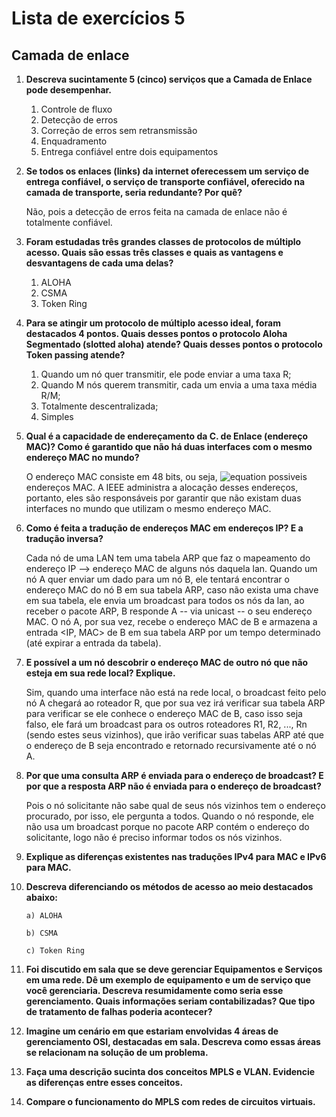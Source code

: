 # Lista de exercícios 5
## Camada de enlace

1) **Descreva sucintamente 5 (cinco) serviços que a Camada de Enlace pode desempenhar.**

    1. Controle de fluxo
    2. Detecção de erros
    3. Correção de erros sem retransmissão
    4. Enquadramento
    5. Entrega confiável entre dois equipamentos

2) **Se todos os enlaces (links) da internet oferecessem um serviço de entrega confiável, o serviço de transporte confiável, oferecido na camada de transporte, seria redundante? Por quê?**

    Não, pois a detecção de erros feita na camada de enlace não é totalmente confiável.

3) **Foram estudadas três grandes classes de protocolos de múltiplo acesso. Quais são essas três classes e quais as vantagens e desvantagens de cada uma delas?**

    1. ALOHA
    2. CSMA
    3. Token Ring

4) **Para se atingir um protocolo de múltiplo acesso ideal, foram destacados 4 pontos. Quais desses pontos o protocolo Aloha Segmentado (slotted aloha) atende? Quais desses pontos o protocolo Token passing atende?**

    1. Quando um nó quer transmitir, ele pode enviar a uma taxa R;
    2. Quando M nós querem transmitir, cada um envia a uma taxa média R/M;
    3. Totalmente descentralizada;
    4. Simples

5) **Qual é a capacidade de endereçamento da C. de Enlace (endereço MAC)? Como é garantido que não há duas interfaces com o mesmo endereço MAC no mundo?**

    O endereço MAC consiste em 48 bits, ou seja, ![equation](http://latex.codecogs.com/gif.latex?2^48) possiveis endereços MAC. A IEEE administra a alocação desses endereços, portanto, eles são responsáveis por garantir que não existam duas interfaces no mundo que utilizam o mesmo endereço MAC.

6) **Como é feita a tradução de endereços MAC em endereços IP? E a tradução inversa?**

    Cada nó de uma LAN tem uma tabela ARP que faz o mapeamento do endereço IP --> endereço MAC de alguns nós daquela lan. Quando um nó A quer enviar um dado para um nó B, ele tentará encontrar o endereço MAC do nó B em sua tabela ARP, caso não exista uma chave em sua tabela, ele envia um broadcast para todos os nós da lan, ao receber o pacote ARP, B responde A -- via unicast -- o seu endereço MAC. O nó A, por sua vez, recebe o endereço MAC de B e armazena a entrada <IP, MAC> de B em sua tabela ARP por um tempo determinado (até expirar a entrada da tabela).

7) **E possível a um nó descobrir o endereço MAC de outro nó que não esteja em sua rede local? Explique.**

    Sim, quando uma interface não está na rede local, o broadcast feito pelo nó A chegará ao roteador R, que por sua vez irá verificar sua tabela ARP para verificar se ele conhece o endereço MAC de B, caso isso seja falso, ele fará um broadcast para os outros roteadores R1, R2, ..., Rn (sendo estes seus vizinhos), que irão verificar suas tabelas ARP até que o endereço de B seja encontrado e retornado recursivamente até o nó A.

8) **Por que uma consulta ARP é enviada para o endereço de broadcast? E por que a resposta ARP não é enviada para o endereço de broadcast?**

    Pois o nó solicitante não sabe qual de seus nós vizinhos tem o endereço procurado, por isso, ele pergunta a todos. Quando o nó responde, ele não usa um broadcast porque no pacote ARP contém o endereço do solicitante, logo não é preciso informar todos os nós vizinhos.

9) **Explique as diferenças existentes nas traduções IPv4 para MAC e IPv6 para MAC.**

10) **Descreva diferenciando os métodos de acesso ao meio destacados abaixo:**

        a) ALOHA

        b) CSMA

        c) Token Ring

11) **Foi discutido em sala que se deve gerenciar Equipamentos e Serviços em uma rede. Dê um exemplo de equipamento e um de serviço que você gerenciaria. Descreva resumidamente como seria esse gerenciamento. Quais informações seriam contabilizadas? Que tipo de tratamento de falhas poderia acontecer?**

12) **Imagine um cenário em que estariam envolvidas 4 áreas de gerenciamento OSI, destacadas em sala. Descreva como essas áreas se relacionam na solução de um problema.**

13) **Faça uma descrição sucinta dos conceitos MPLS e VLAN. Evidencie as diferenças entre esses conceitos.**

14) **Compare o funcionamento do MPLS com redes de circuitos virtuais.**